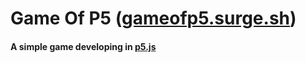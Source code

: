 # Game Of P5 ([gameofp5.surge.sh](http://gameofp5.surge.sh))
#### A simple game developing in [p5.js](https://p5js.org/)

